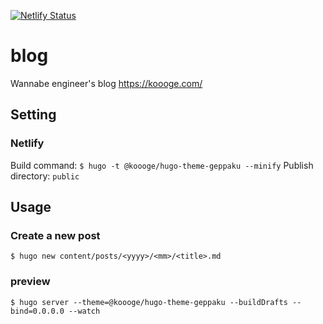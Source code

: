 [![Netlify Status](https://api.netlify.com/api/v1/badges/71845e36-dbab-43e6-bf95-81c88aa0959f/deploy-status)](https://app.netlify.com/sites/koooge/deploys)

# blog
Wannabe engineer's blog https://koooge.com/

## Setting
### Netlify
Build command: `$ hugo -t @koooge/hugo-theme-geppaku --minify`
Publish directory: `public`

## Usage
### Create a new post
```
$ hugo new content/posts/<yyyy>/<mm>/<title>.md
```

### preview
```
$ hugo server --theme=@koooge/hugo-theme-geppaku --buildDrafts --bind=0.0.0.0 --watch
```
